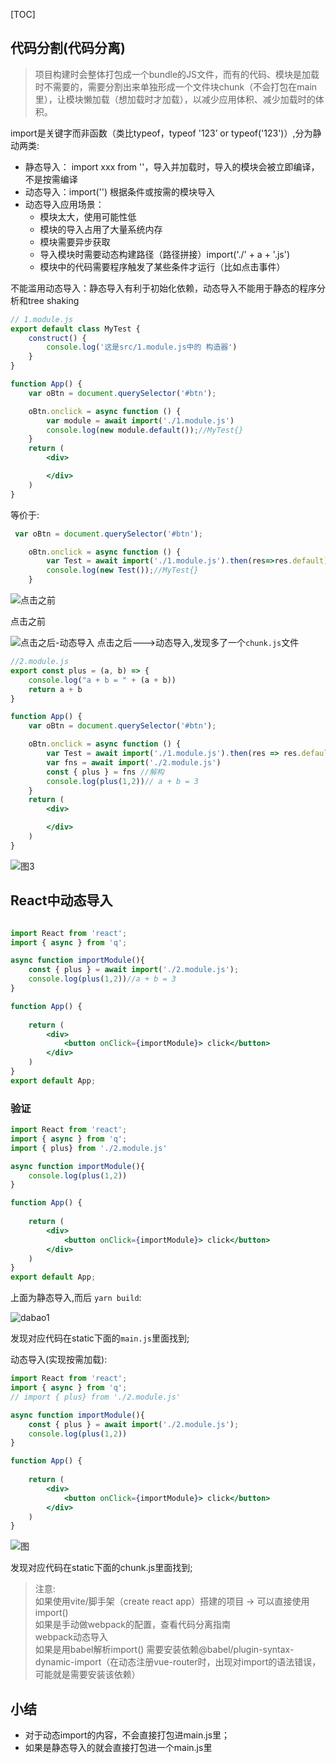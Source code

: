 [TOC]

## 代码分割(代码分离)
>项目构建时会整体打包成一个bundle的JS文件，而有的代码、模块是加载时不需要的，需要分割出来单独形成一个文件块chunk（不会打包在main里），让模块懒加载（想加载时才加载），以减少应用体积、减少加载时的体积。

import是关键字而非函数（类比typeof，typeof '123’ or typeof('123')）,分为静动两类:<br>
- 静态导入： import xxx from ''，导入并加载时，导入的模块会被立即编译，不是按需编译
- 动态导入：import('') 根据条件或按需的模块导入
- 动态导入应用场景：
  - 模块太大，使用可能性低
  - 模块的导入占用了大量系统内存
  - 模块需要异步获取
  - 导入模块时需要动态构建路径（路径拼接）import('./' + a + '.js')
  - 模块中的代码需要程序触发了某些条件才运行（比如点击事件）  


不能滥用动态导入：静态导入有利于初始化依赖，动态导入不能用于静态的程序分析和tree shaking<br>

```js
// 1.module.js
export default class MyTest {
    construct() {
        console.log('这是src/1.module.js中的 构造器')
    }
}
```

```jsx
function App() {
    var oBtn = document.querySelector('#btn');

    oBtn.onclick = async function () {
        var module = await import('./1.module.js')
        console.log(new module.default());//MyTest{}
    }
    return (
        <div>

        </div>
    )
}
```
等价于:
```jsx
 var oBtn = document.querySelector('#btn');

    oBtn.onclick = async function () {
        var Test = await import('./1.module.js').then(res=>res.default)
        console.log(new Test());//MyTest{}
    }
```
![点击之前](https://mmbiz.qpic.cn/mmbiz_png/YmmVSe19Qj7asNNWQlnzSkZB3G4qr5fibzQNxIlg3ArhLMSXdksxIJPhx54wB6HeIwZeNibJic9c72KwTeBGbGQqA/0?wx_fmt=png)

点击之前

![点击之后-动态导入](https://mmbiz.qpic.cn/mmbiz_png/YmmVSe19Qj7asNNWQlnzSkZB3G4qr5fibicFRa0e4CiaMvQUShibC3rugODF4RIQYjBrUKiay7W6AvE0ofqB8Yuu5KQ/0?wx_fmt=png)
点击之后--->动态导入,发现多了一个`chunk.js`文件


```js
//2.module.js
export const plus = (a, b) => {
    console.log("a + b = " + (a + b))
    return a + b
}
```

```jsx
function App() {
    var oBtn = document.querySelector('#btn');

    oBtn.onclick = async function () {
        var Test = await import('./1.module.js').then(res => res.default)
        var fns = await import('./2.module.js')
        const { plus } = fns //解构
        console.log(plus(1,2))// a + b = 3
    }
    return (
        <div>

        </div>
    )
}
```


![图3](https://mmbiz.qpic.cn/mmbiz_png/YmmVSe19Qj7asNNWQlnzSkZB3G4qr5fibQvX3xP7gubyibQLCGTESWhV7kicRZEpUic0cAT4VPapwqxOX0AS8nu5Ow/0?wx_fmt=png)




## React中动态导入
```jsx

import React from 'react';
import { async } from 'q';

async function importModule(){ 
    const { plus } = await import('./2.module.js');
    console.log(plus(1,2))//a + b = 3
}

function App() {
    
    return (
        <div>
            <button onClick={importModule}> click</button>
        </div>
    )
}
export default App;

```

### 验证
```jsx
import React from 'react';
import { async } from 'q';
import { plus} from './2.module.js'

async function importModule(){ 
    console.log(plus(1,2))
}

function App() {
    
    return (
        <div>
            <button onClick={importModule}> click</button>
        </div>
    )
}
export default App;

```
上面为静态导入,而后 `yarn build`:

![dabao1](https://mmbiz.qpic.cn/mmbiz_png/YmmVSe19Qj7asNNWQlnzSkZB3G4qr5fib85wbvvRYdXQYz9fsKLxysH9LHgXltnYbmeuKf1bDA6tVWFt5Nwkheg/0?wx_fmt=png)

发现对应代码在static下面的`main.js`里面找到;



动态导入(实现按需加载):
```jsx
import React from 'react';
import { async } from 'q';
// import { plus} from './2.module.js'

async function importModule(){ 
    const { plus } = await import('./2.module.js');
    console.log(plus(1,2))
}

function App() {
    
    return (
        <div>
            <button onClick={importModule}> click</button>
        </div>
    )
}
```
![图](https://mmbiz.qpic.cn/mmbiz_png/YmmVSe19Qj7asNNWQlnzSkZB3G4qr5fib3cVgJaXqWzEtrFRYpCJhZmnhpBjN56OCVJ1nGD2rT7RngsVxSFkUSg/0?wx_fmt=png)

发现对应代码在static下面的chunk.js里面找到;

>注意:<br>
> 如果使用vite/脚手架（create react app）搭建的项目 → 可以直接使用import()<br>
如果是手动做webpack的配置，查看代码分离指南<br>
webpack动态导入<br>
如果是用babel解析import() 需要安装依赖@babel/plugin-syntax-dynamic-import（在动态注册vue-router时，出现对import的语法错误，可能就是需要安装该依赖）


## 小结
- 对于动态import的内容，不会直接打包进main.js里；
- 如果是静态导入的就会直接打包进一个main.js里



